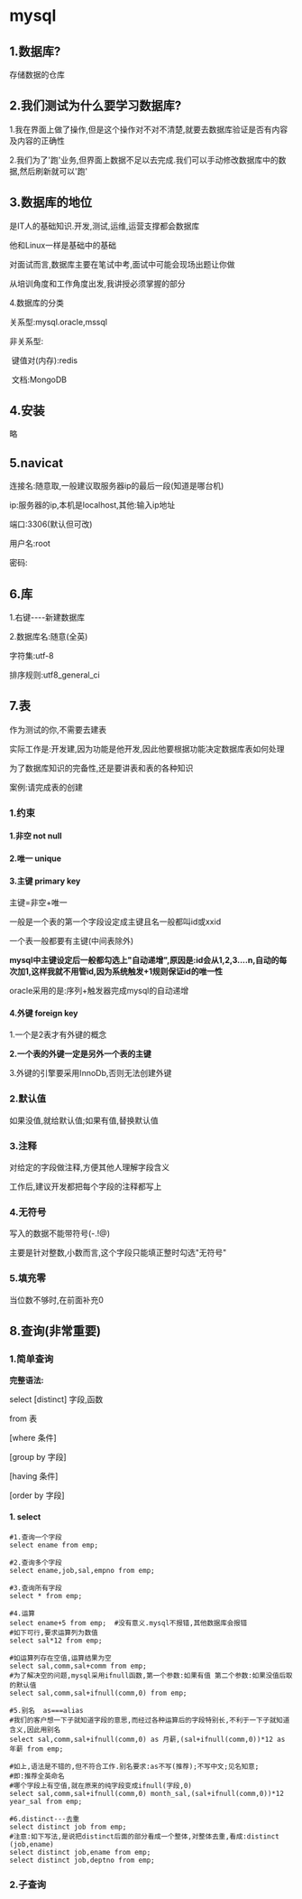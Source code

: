 # mysql

## 1.数据库?

存储数据的仓库

## 2.我们测试为什么要学习数据库?

1.我在界面上做了操作,但是这个操作对不对不清楚,就要去数据库验证是否有内容及内容的正确性

2.我们为了'跑'业务,但界面上数据不足以去完成.我们可以手动修改数据库中的数据,然后刷新就可以'跑'

## 3.数据库的地位

是IT人的基础知识.开发,测试,运维,运营支撑都会数据库

他和Linux一样是基础中的基础

对面试而言,数据库主要在笔试中考,面试中可能会现场出题让你做

从培训角度和工作角度出发,我讲授必须掌握的部分

4.数据库的分类

关系型:mysql.oracle,mssql

非关系型:

​	键值对(内存):redis

​	文档:MongoDB

## 4.安装

略

## 5.navicat

连接名:随意取,一般建议取服务器ip的最后一段(知道是哪台机)

ip:服务器的ip,本机是localhost,其他:输入ip地址

端口:3306(默认但可改)

用户名:root

密码:

## 6.库

1.右键----新建数据库

2.数据库名:随意(全英)

   字符集:utf-8

   排序规则:utf8_general_ci



## 7.表

作为测试的你,不需要去建表

实际工作是:开发建,因为功能是他开发,因此他要根据功能决定数据库表如何处理

为了数据库知识的完备性,还是要讲表和表的各种知识



案例:请完成表的创建

### 1.约束

#### 1.非空 not null

#### 2.唯一 unique

#### 3.主键 primary key

主键=非空+唯一

一般是一个表的第一个字段设定成主键且名一般都叫id或xxid

一个表一般都要有主键(中间表除外)

**mysql中主键设定后一般都勾选上"自动递增",原因是:id会从1,2,3....n,自动的每次加1,这样我就不用管id,因为系统触发+1规则保证id的唯一性**

oracle采用的是:序列+触发器完成mysql的自动递增

#### 4.外键 foreign key

1.一个是2表才有外键的概念

**2.一个表的外键一定是另外一个表的主键**

3.外键的引擎要采用InnoDb,否则无法创建外键



### 2.默认值

如果没值,就给默认值;如果有值,替换默认值



### 3.注释

对给定的字段做注释,方便其他人理解字段含义

工作后,建议开发都把每个字段的注释都写上



### 4.无符号

写入的数据不能带符号(-.!@)

主要是针对整数,小数而言,这个字段只能填正整时勾选"无符号"



### 5.填充零

当位数不够时,在前面补充0





## 8.查询(非常重要)

### 1.简单查询

**完整语法:**

select [distinct] 字段,函数

from 表

[where 条件]

[group by 字段]

   [having 条件]

[order by 字段]



#### 1. select

```mysql
#1.查询一个字段
select ename from emp;

#2.查询多个字段
select ename,job,sal,empno from emp;

#3.查询所有字段
select * from emp;

#4.运算
select ename+5 from emp;  #没有意义.mysql不报错,其他数据库会报错
#如下可行,要求运算列为数值
select sal*12 from emp;

#如运算列存在空值,运算结果为空
select sal,comm,sal+comm from emp;
#为了解决空的问题,mysql采用ifnull函数,第一个参数:如果有值 第二个参数:如果没值后取的默认值
select sal,comm,sal+ifnull(comm,0) from emp;

#5.别名  as===alias
#我们的客户想一下子就知道字段的意思,而经过各种运算后的字段特别长,不利于一下子就知道含义,因此用别名
select sal,comm,sal+ifnull(comm,0) as 月薪,(sal+ifnull(comm,0))*12 as 年薪 from emp;

#如上,语法是不错的,但不符合工作.别名要求:as不写(推荐);不写中文;见名知意;
#即:推荐全英命名
#哪个字段上有空值,就在原来的纯字段变成ifnull(字段,0)
select sal,comm,sal+ifnull(comm,0) month_sal,(sal+ifnull(comm,0))*12 year_sal from emp;

#6.distinct---去重
select distinct job from emp;
#注意:如下写法,是说把distinct后面的部分看成一个整体,对整体去重,看成:distinct (job,ename)
select distinct job,ename from emp;
select distinct job,deptno from emp;

```





### 2.子查询





















